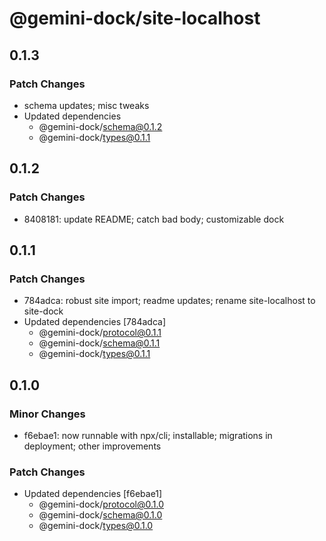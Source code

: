 # @gemini-dock/site-localhost

## 0.1.3

### Patch Changes

- schema updates; misc tweaks
- Updated dependencies
  - @gemini-dock/schema@0.1.2
  - @gemini-dock/types@0.1.1

## 0.1.2

### Patch Changes

- 8408181: update README; catch bad body; customizable dock

## 0.1.1

### Patch Changes

- 784adca: robust site import; readme updates; rename site-localhost to site-dock
- Updated dependencies [784adca]
  - @gemini-dock/protocol@0.1.1
  - @gemini-dock/schema@0.1.1
  - @gemini-dock/types@0.1.1

## 0.1.0

### Minor Changes

- f6ebae1: now runnable with npx/cli; installable; migrations in deployment; other improvements

### Patch Changes

- Updated dependencies [f6ebae1]
  - @gemini-dock/protocol@0.1.0
  - @gemini-dock/schema@0.1.0
  - @gemini-dock/types@0.1.0
